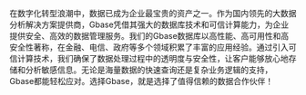 在数字化转型浪潮中，数据已成为企业最宝贵的资产之一。作为国内领先的大数据分析解决方案提供商，Gbase凭借其强大的数据库技术和可信计算能力，为企业提供安全、高效的数据管理服务。我们的Gbase数据库以高性能、高可用性和高安全性著称，在金融、电信、政府等多个领域积累了丰富的应用经验。通过引入可信计算技术，我们确保了数据处理过程中的透明度与安全性，让客户能够放心地存储和分析敏感信息。无论是海量数据的快速查询还是复杂业务逻辑的支持，Gbase都能轻松应对。选择Gbase，就是选择了值得信赖的数据合作伙伴！